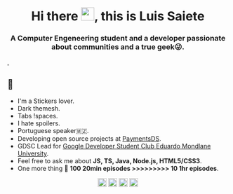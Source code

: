 <h1 align="center">Hi there <img src="https://raw.githubusercontent.com/kaueMarques/kaueMarques/master/hi.gif" width="30px">, this is Luis Saiete</h1>

<h3 align="center">A Computer Engeneering student and a developer passionate about communities and a true geek😜.</h3>

<a href="https://github.com/anuraghazra/github-readme-stats"> <img align="center" src="https://github-readme-stats.vercel.app/api?username=ltsaiete&count_private=true&show_icons=true&theme=omni" alt=""/> </a> <a href="https://github.com/anuraghazra/github-readme-stats"> <img align="center" src="https://github-readme-stats.vercel.app/api/top-langs/?username=ltsaiete&layout=compact&theme=omni&langs_count=9&count_private=true&hide=ipynb" alt=""/> </a>

## :eyes:
- I'm a Stickers lover.
- Dark themesh.
- Tabs !spaces.
- I hate spoilers.
- Portuguese speaker🇲🇿.
- Developing open source projects at [PaymentsDS](https://github.com/paymentsds).
- GDSC Lead for [Google Developer Student Club Eduardo Mondlane University](https://gdsc.community.dev/eduardo-mondlane-university/).
- Feel free to ask me about **JS, TS, Java, Node.js, HTML5/CSS3**.
- One more thing :eyes: **100 20min episodes >>>>>>>>> 10 1hr episodes**.

<p align="center">
  <a href="https://twitter.com/ltsaiete" target="_blank"><img align="center" src="https://cdn.jsdelivr.net/npm/simple-icons@5.14.0/icons/twitter.svg" alt="ltsaiete" width="20" height="20" /></a>
  <a href="https://www.linkedin.com/in/ltsaiete/" target="_blank"><img align="center" src="https://cdn.jsdelivr.net/npm/simple-icons@5.14.0/icons/linkedin.svg" alt="ltsaiete" width="20" height="20" /></a>
  <a href="https://instagram.com/ltsaiete/" target="_blank"><img align="center" src="https://cdn.jsdelivr.net/npm/simple-icons@5.14.0/icons/instagram.svg" alt="ltsaiete" width="20" height="20" /></a>
  <a href="https://fb.com/ltsaiete/" target="_blank"><img align="center" src="https://cdn.jsdelivr.net/npm/simple-icons@5.14.0/icons/facebook.svg" alt="ltsaiete" width="20" height="20" /></a>
</p>
